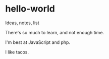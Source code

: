 # hello-world
Ideas, notes, list

There's so much to learn, and not enough time.

I'm best at JavaScript and php.

I like tacos.

